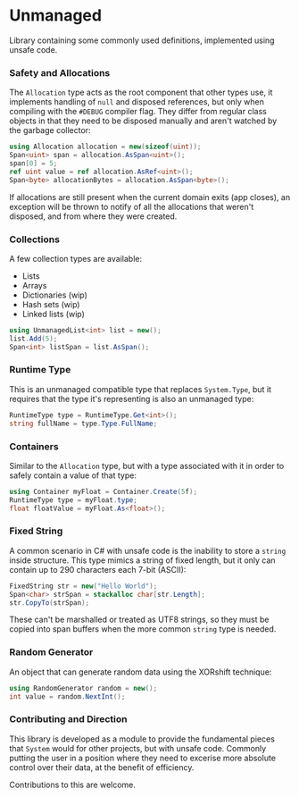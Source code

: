 
# Unmanaged
Library containing some commonly used definitions, implemented using unsafe code.

### Safety and Allocations
The `Allocation` type acts as the root component that other types use, it implements handling of `null`
and disposed references, but only when compiling with the `#DEBUG` compiler flag. They differ from regular
class objects in that they need to be disposed manually and aren't watched by the garbage collector:
```cs
using Allocation allocation = new(sizeof(uint));
Span<uint> span = allocation.AsSpan<uint>();
span[0] = 5;
ref uint value = ref allocation.AsRef<uint>();
Span<byte> allocationBytes = allocation.AsSpan<byte>();
```

If allocations are still present when the current domain exits (app closes), an exception will be thrown
to notify of all the allocations that weren't disposed, and from where they were created.

### Collections
A few collection types are available:
- Lists
- Arrays
- Dictionaries (wip)
- Hash sets (wip)
- Linked lists (wip)
```cs
using UnmanagedList<int> list = new();
list.Add(5);
Span<int> listSpan = list.AsSpan();
```

### Runtime Type
This is an unmanaged compatible type that replaces `System.Type`, but it requires that the type it's
representing is also an unmanaged type:
```cs
RuntimeType type = RuntimeType.Get<int>();
string fullName = type.Type.FullName;
```

### Containers
Similar to the `Allocation` type, but with a type associated with it in order to safely contain
a value of that type:
```cs
using Container myFloat = Container.Create(5f);
RuntimeType type = myFloat.type;
float floatValue = myFloat.As<float>();
```

### Fixed String
A common scenario in C# with unsafe code is the inability to store a `string` inside structure.
This type mimics a string of fixed length, but it only can contain up to 290 characters each 7-bit (ASCII):
```cs
FixedString str = new("Hello World");
Span<char> strSpan = stackalloc char[str.Length];
str.CopyTo(strSpan);
```

These can't be marshalled or treated as UTF8 strings, so they must be copied into span buffers when
the more common `string` type is needed.

### Random Generator
An object that can generate random data using the XORshift technique:
```cs
using RandomGenerator random = new();
int value = random.NextInt();
```

### Contributing and Direction
This library is developed as a module to provide the fundamental pieces that `System` would
for other projects, but with unsafe code. Commonly putting the user in a position where they
need to excerise more absolute control over their data, at the benefit of efficiency.

Contributions to this are welcome.